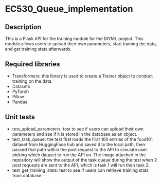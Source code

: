 # EC530_Queue_implementation
## Description
This is a Flask API for the training module for the DIYML project. This module allows users to upload their own parameters, start training the data, and get training stats afterwards.

## Required libraries 
- Transformers: this library is used to create a Trainer object to conduct training on the data.
- Datasets
- PyTorch
- Pillow
- Pandas

## Unit tests
- test_upload_parameters: test to see if users can upload their own parameters and see if it is stored in the database as an object.
- test_task_queue: the test first loads the first 100 entries of the food101 dataset from HuggingFace hub and saved it to the local path, then passed that path within the post request to the API to simulate user picking which dataset to run the API on. The image attached in the repository will show the output of the task queue during the test when 2 post requests are sent to the API, which is task 1 will run then task 2.
- test_get_training_stats: test to see if users can retrieve training stats from database

